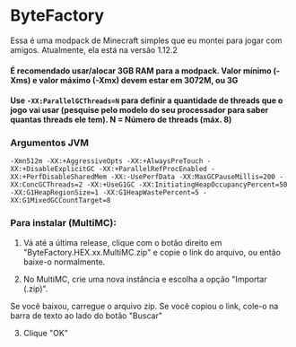 # ByteFactory
Essa é uma modpack de Minecraft simples que eu montei para jogar com amigos. Atualmente, ela está na versão 1.12.2

#### É recomendado usar/alocar 3GB RAM para a modpack. Valor mínimo (-Xms) e valor máximo (-Xmx) devem estar em **3072M**, ou **3G**
#### Use ``-XX:ParallelGCThreads=N`` para definir a quantidade de threads que o jogo vai usar (pesquise pelo modelo do seu processador para saber quantas threads ele tem). N = Número de threads (máx. 8)

### Argumentos JVM

```
-Xmn512m -XX:+AggressiveOpts -XX:+AlwaysPreTouch -XX:+DisableExplicitGC -XX:+ParallelRefProcEnabled -XX:+PerfDisableSharedMem -XX:-UsePerfData -XX:MaxGCPauseMillis=200 -XX:ConcGCThreads=2 -XX:+UseG1GC -XX:InitiatingHeapOccupancyPercent=50 -XX:G1HeapRegionSize=1 -XX:G1HeapWastePercent=5 -XX:G1MixedGCCountTarget=8
```

### Para instalar (MultiMC):

1. Vá até a última release, clique com o botão direito em "ByteFactory.HEX.xx.MultiMC.zip" e copie o link do arquivo, ou então baixe-o normalmente.

2. No MultiMC, crie uma nova instância e escolha a opção "Importar (.zip)". 

Se você baixou, carregue o arquivo zip.
Se você copiou o link, cole-o na barra de texto ao lado do botão "Buscar"

3. Clique "OK"
